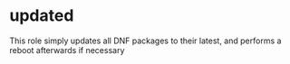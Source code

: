 updated
=======

This role simply updates all DNF packages to their latest, and performs a reboot afterwards if necessary
